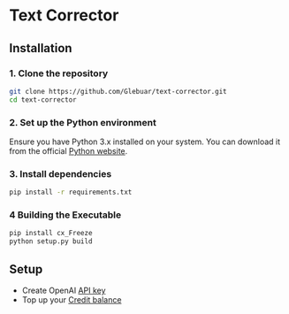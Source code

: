 # Text Corrector

## Installation

### 1. Clone the repository

```sh
git clone https://github.com/Glebuar/text-corrector.git
cd text-corrector
```

### 2. Set up the Python environment

Ensure you have Python 3.x installed on your system. You can download it from the official [Python website](https://www.python.org/downloads/).

### 3. Install dependencies

```sh
pip install -r requirements.txt
```

### 4 Building the Executable

```sh
pip install cx_Freeze
python setup.py build
```

## Setup

- Create OpenAI [API key](https://platform.openai.com/settings/organization/api-keys)
- Top up your [Credit balance](https://platform.openai.com/settings/organization/billing/overview) 
